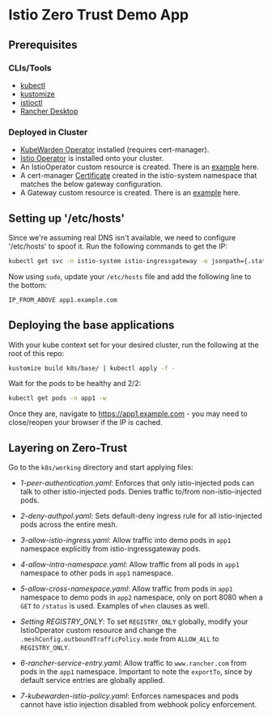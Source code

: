 # Istio Zero Trust Demo App

## Prerequisites

### CLIs/Tools

* [kubectl](https://kubernetes.io/docs/tasks/tools/)
* [kustomize](https://kubectl.docs.kubernetes.io/installation/kustomize/)
* [istioctl](https://istio.io/latest/docs/reference/commands/istioctl/)
* [Rancher Desktop](https://docs.rancherdesktop.io/getting-started/installation)

### Deployed in Cluster

* [KubeWarden Operator](https://docs.kubewarden.io/quick-start) installed (requires cert-manager).
* [Istio Operator](https://istio.io/latest/docs/setup/install/operator/) is installed onto your cluster.
* An IstioOperator custom resource is created. There is an [example](k8s/examples/istio-operator.yaml) here.
* A cert-manager [Certificate](https://cert-manager.io/docs/usage/) created in the istio-system namespace that matches the below gateway configuration.
* A Gateway custom resource is created. There is an [example](k8s/examples/gateway.yaml) here.

## Setting up '/etc/hosts'

Since we're assuming real DNS isn't available, we need to configure '/etc/hosts' to spoof it. Run the following commands to get the IP:

```bash
kubectl get svc -n istio-system istio-ingressgateway -o jsonpath={.status.loadBalancer.ingress[0].ip}
```

Now using `sudo`, update your `/etc/hosts` file and add the following line to the bottom:
```bash
IP_FROM_ABOVE app1.example.com
```

## Deploying the base applications

With your kube context set for your desired cluster, run the following at the root of this repo:

```bash
kustomize build k8s/base/ | kubectl apply -f -
```

Wait for the pods to be healthy and 2/2:

```bash
kubectl get pods -n app1 -w
```

Once they are, navigate to https://app1.example.com - you may need to close/reopen your browser if the IP is cached.

## Layering on Zero-Trust

Go to the `k8s/working` directory and start applying files:

* *1-peer-authentication.yaml*: Enforces that only istio-injected pods can talk to other istio-injected pods. Denies traffic to/from non-istio-injected pods.

* *2-deny-authpol.yaml*: Sets default-deny ingress rule for all istio-injected pods across the entire mesh.

* *3-allow-istio-ingress.yaml*: Allow traffic into demo pods in `app1` namespace explicitly from istio-ingressgateway pods.

* *4-allow-intra-namespace.yaml*: Allow traffic from all pods in `app1` namespace to other pods in `app1` namespace.

* *5-allow-cross-namespace.yaml*: Allow traffic from pods in `app1` namespace to demo pods in `app2` namespace, only on port 8080 when a `GET` to `/status` is used. Examples of `when` clauses as well.

* *Setting REGISTRY_ONLY*: To set `REGISTRY_ONLY` globally, modify your IstioOperator custom resource and change the `.meshConfig.outboundTrafficPolicy.mode` from `ALLOW_ALL` to `REGISTRY_ONLY`.

* *6-rancher-service-entry.yaml*: Allow traffic to `www.rancher.com` from pods in the `app1` namespace. Important to note the `exportTo`, since by default service entries are globally applied.

* *7-kubewarden-istio-policy.yaml*: Enforces namespaces and pods cannot have istio injection disabled from webhook policy enforcement.


